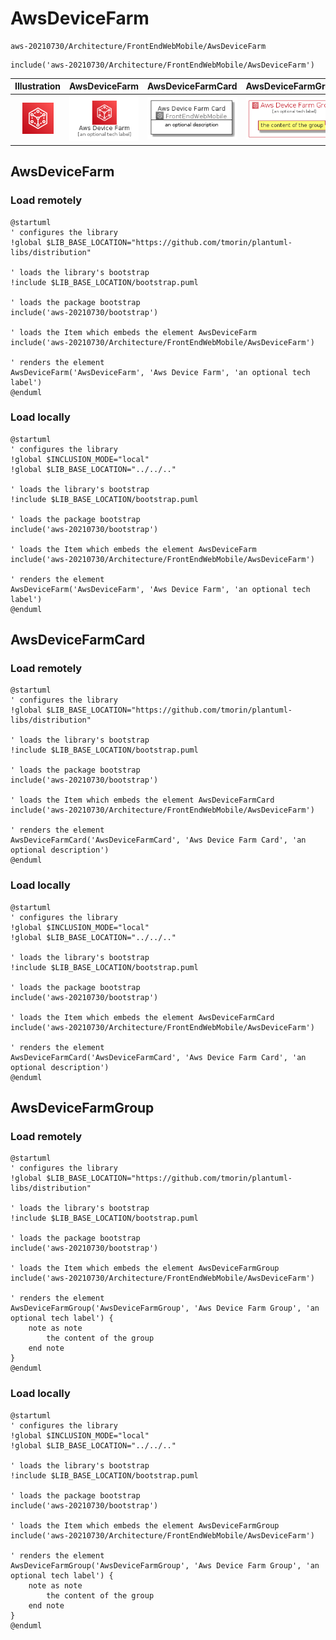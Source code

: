 # AwsDeviceFarm


```text
aws-20210730/Architecture/FrontEndWebMobile/AwsDeviceFarm
```

```text
include('aws-20210730/Architecture/FrontEndWebMobile/AwsDeviceFarm')
```



| Illustration | AwsDeviceFarm | AwsDeviceFarmCard | AwsDeviceFarmGroup |
| :---: | :---: | :---: | :---: |
| ![illustration for Illustration](../../../aws-20210730/Architecture/FrontEndWebMobile/AwsDeviceFarm.png) | ![illustration for AwsDeviceFarm](../../../aws-20210730/Architecture/FrontEndWebMobile/AwsDeviceFarm.Local.png) | ![illustration for AwsDeviceFarmCard](../../../aws-20210730/Architecture/FrontEndWebMobile/AwsDeviceFarmCard.Local.png) | ![illustration for AwsDeviceFarmGroup](../../../aws-20210730/Architecture/FrontEndWebMobile/AwsDeviceFarmGroup.Local.png) |




## AwsDeviceFarm

### Load remotely
```plantuml
@startuml
' configures the library
!global $LIB_BASE_LOCATION="https://github.com/tmorin/plantuml-libs/distribution"

' loads the library's bootstrap
!include $LIB_BASE_LOCATION/bootstrap.puml

' loads the package bootstrap
include('aws-20210730/bootstrap')

' loads the Item which embeds the element AwsDeviceFarm
include('aws-20210730/Architecture/FrontEndWebMobile/AwsDeviceFarm')

' renders the element
AwsDeviceFarm('AwsDeviceFarm', 'Aws Device Farm', 'an optional tech label')
@enduml
```

### Load locally
```plantuml
@startuml
' configures the library
!global $INCLUSION_MODE="local"
!global $LIB_BASE_LOCATION="../../.."

' loads the library's bootstrap
!include $LIB_BASE_LOCATION/bootstrap.puml

' loads the package bootstrap
include('aws-20210730/bootstrap')

' loads the Item which embeds the element AwsDeviceFarm
include('aws-20210730/Architecture/FrontEndWebMobile/AwsDeviceFarm')

' renders the element
AwsDeviceFarm('AwsDeviceFarm', 'Aws Device Farm', 'an optional tech label')
@enduml
```

## AwsDeviceFarmCard

### Load remotely
```plantuml
@startuml
' configures the library
!global $LIB_BASE_LOCATION="https://github.com/tmorin/plantuml-libs/distribution"

' loads the library's bootstrap
!include $LIB_BASE_LOCATION/bootstrap.puml

' loads the package bootstrap
include('aws-20210730/bootstrap')

' loads the Item which embeds the element AwsDeviceFarmCard
include('aws-20210730/Architecture/FrontEndWebMobile/AwsDeviceFarm')

' renders the element
AwsDeviceFarmCard('AwsDeviceFarmCard', 'Aws Device Farm Card', 'an optional description')
@enduml
```

### Load locally
```plantuml
@startuml
' configures the library
!global $INCLUSION_MODE="local"
!global $LIB_BASE_LOCATION="../../.."

' loads the library's bootstrap
!include $LIB_BASE_LOCATION/bootstrap.puml

' loads the package bootstrap
include('aws-20210730/bootstrap')

' loads the Item which embeds the element AwsDeviceFarmCard
include('aws-20210730/Architecture/FrontEndWebMobile/AwsDeviceFarm')

' renders the element
AwsDeviceFarmCard('AwsDeviceFarmCard', 'Aws Device Farm Card', 'an optional description')
@enduml
```

## AwsDeviceFarmGroup

### Load remotely
```plantuml
@startuml
' configures the library
!global $LIB_BASE_LOCATION="https://github.com/tmorin/plantuml-libs/distribution"

' loads the library's bootstrap
!include $LIB_BASE_LOCATION/bootstrap.puml

' loads the package bootstrap
include('aws-20210730/bootstrap')

' loads the Item which embeds the element AwsDeviceFarmGroup
include('aws-20210730/Architecture/FrontEndWebMobile/AwsDeviceFarm')

' renders the element
AwsDeviceFarmGroup('AwsDeviceFarmGroup', 'Aws Device Farm Group', 'an optional tech label') {
    note as note
        the content of the group
    end note
}
@enduml
```

### Load locally
```plantuml
@startuml
' configures the library
!global $INCLUSION_MODE="local"
!global $LIB_BASE_LOCATION="../../.."

' loads the library's bootstrap
!include $LIB_BASE_LOCATION/bootstrap.puml

' loads the package bootstrap
include('aws-20210730/bootstrap')

' loads the Item which embeds the element AwsDeviceFarmGroup
include('aws-20210730/Architecture/FrontEndWebMobile/AwsDeviceFarm')

' renders the element
AwsDeviceFarmGroup('AwsDeviceFarmGroup', 'Aws Device Farm Group', 'an optional tech label') {
    note as note
        the content of the group
    end note
}
@enduml
```

